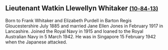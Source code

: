 ## Lieutenant Watkin Llewellyn Whitaker <small>[(10‑84‑13)](https://brisbane.discovereverafter.com/profile/31685954 "Go to Memorial Information" )</small>

Born to Frank Whitaker and Elizabeth Purdell in Barton Regis Gloucestershire July 1885 and married Jane Ellen Jones in February 1917 in Lancashire. Joined the Royal Navy in 1915 and loaned to the Royal Australian Navy in 5 March 1942. He was in Singapore 15 February 1942 when the Japanese attacked. 

<!-- conflicting birth date https://discovery.nationalarchives.gov.uk/details/r/D7574552 -->

<!-- death https://www.greatwarforum.org/topic/68616-what-was-your-grandfathers-job-etc-before-after-the-war/page/11/#comment-1998553 -->
